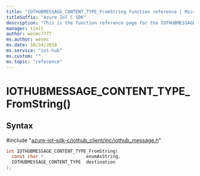 ```yaml
---                             
title: "IOTHUBMESSAGE_CONTENT_TYPE_FromString function reference | Microsoft Docs" 
titleSuffix: "Azure IoT C SDK"            
description: "This is the function reference page for the IOTHUBMESSAGE_CONTENT_TYPE_FromString() function in the Azure IoT C SDK. This SDK is used with Azure IoT Hub and Azure IoT Hub Device Provisioning Service"            
manager: timlt                 
author: wesmc7777              
ms.author: wesmc               
ms.date: 10/24/2018                    
ms.service: "iot-hub"             
ms.custom: ""                
ms.topic: "reference"        
---                            
```


# IOTHUBMESSAGE_CONTENT_TYPE_FromString()

## Syntax

\#include "[azure-iot-sdk-c/iothub_client/inc/iothub_message.h](../iothub-message-h.md)"  
```C
int IOTHUBMESSAGE_CONTENT_TYPE_FromString(
  const char *                enumAsString,
  IOTHUBMESSAGE_CONTENT_TYPE  destination
);
```

